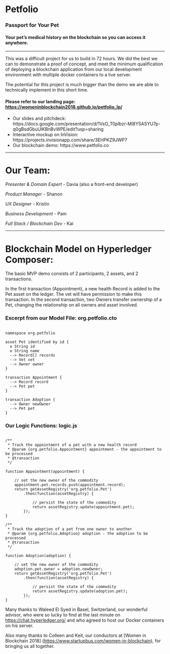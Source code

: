# Petfolio
### Passport for Your Pet

#### Your pet’s medical history on the blockchain so you can access it anywhere.

<hr>


This was a difficult project for us to build in 72 hours. We did the best we can to demonstrate a proof of concept, and meet the minimum qualification of deploying a blockchain application from our local development environment with multiple docker containers to a live server.

The potential for this project is much bigger than the demo we are able to technically implement in this short time. 


#### Please refer to our landing page: https://womeninblockchain2018.github.io/petfolio_lp/

<ul>

<li> Our slides and pitchdeck: https://docs.google.com/presentation/d/1VsO_T0plbzr-Ml8Y5ASYU7p-q0gBsdGbuUlKBnBvWPE/edit?usp=sharing </li>

<li> Interactive mockup on InVision: https://projects.invisionapp.com/share/3EHPKZ9JWP7 </li>

<li> Our blockchain demo: https://www.petfolio.co </li>

</ul>

<hr>

# Our Team:

_Presenter & Domain Expert_ - Davia (also a front-end developer)

_Product Manager_ - Shanon 

_UX Designer_ - Kristin 

_Business Development_ - Pam

_Full Stack / Blockchain Dev_ - Kai


<hr>

# Blockchain Model on Hyperledger Composer:

The basic MVP demo consists of 2 participants, 2 assets, and 2 transactions. 

In the first transaction (Appointment), a new health Record is added to the Pet asset on the ledger. The vet will have permission to make this transaction. In the second transaction, two Owners transfer ownership of a Pet, changing the relationship on all owners and asset involved.

### Excerpt from our Model File:  org.petfolio.cto

```

namespace org.petfolio

asset Pet identified by id {
  o String id
  o String name
  --> Record[] records 
  --> Vet vet
  --> Owner owner
}

transaction Appointment {
  --> Record record
  --> Pet pet
}

transaction Adoption {
  --> Owner newOwner
  --> Pet pet
}

```

### Our Logic Functions:  logic.js

```

/**
 * Track the appointment of a pet with a new health record
 * @param {org.petfolio.Appointment} appointment - the appointment to be processed
 * @transaction
 */

function Appointment(appointment) {

    // set the new owner of the commodity
    appointment.pet.records.push(appointment.record);
    return getAssetRegistry('org.petfolio.Pet')
        .then(function(assetRegistry) {

            // persist the state of the commodity
            return assetRegistry.update(appointment.pet);
        });
}

/**
 * Track the adoption of a pet from one owner to another
 * @param {org.petfolio.Adoption} adoption - the adoption to be processed
 * @transaction
 */

function Adoption(adoption) {

    // set the new owner of the commodity
    adoption.pet.owner = adoption.newOwner;
    return getAssetRegistry('org.petfolio.Pet')
        .then(function(assetRegistry) {

            // persist the state of the commodity
            return assetRegistry.update(adoption.pet);
        });
}

```

Many thanks to Waleed El Syed in Basel, Switzerland, our wonderful advisor, who were so lucky to find at the last minute on https://chat.hyperledger.org/ and who agreed to host our Docker containers on his server.

Also many thanks to Colleen and Keit, our conductors at [Women in Blockchain 2018] (https://www.startupbus.com/women-in-blockchain), for bringing us all together.
